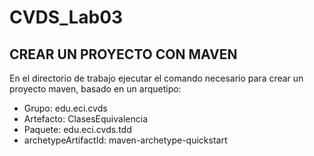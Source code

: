 # CVDS_Lab03

## CREAR UN PROYECTO CON MAVEN

En el directorio de trabajo ejecutar el comando necesario para crear un proyecto maven, basado en un arquetipo:
- Grupo: edu.eci.cvds
- Artefacto: ClasesEquivalencia
- Paquete: edu.eci.cvds.tdd
- archetypeArtifactId: maven-archetype-quickstart
